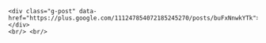 <!-- 
	.. link: 
	.. description: 
	.. tags: 
	.. date: 2013/09/07 16:57:13
	.. title: G+ UpsideDown page mirror
	.. slug: blog-mirror
	-->
	<div class="g-post" data-href="https://plus.google.com/111247854072185245270/posts/buFxNnwkYTk"></div>
	<br/> <br/>
<div class="g-post" data-href="https://plus.google.com/111247854072185245270/posts/Q5MrfcMUcDT"></div>
	<br/> <br/>
<div class="g-post" data-href="https://plus.google.com/111247854072185245270/posts/DmHSo8AtkbM"></div>
	<br/> <br/>
<div class="g-post" data-href="https://plus.google.com/111247854072185245270/posts/hKu4nSB9jZb"></div>
	<br/> <br/>
<div class="g-post" data-href="https://plus.google.com/111247854072185245270/posts/G2uXkRa2hk7"></div>
	<br/> <br/>
<div class="g-post" data-href="https://plus.google.com/111247854072185245270/posts/E4afMvdm4Vu"></div>
	<br/> <br/>
<div class="g-post" data-href="https://plus.google.com/111247854072185245270/posts/e24khKoFeCL"></div>
	<br/> <br/>
<div class="g-post" data-href="https://plus.google.com/111247854072185245270/posts/dGZPPDaZJwp"></div>
	<br/> <br/>
<div class="g-post" data-href="https://plus.google.com/111247854072185245270/posts/fGMVqw2eCQU"></div>
	<br/> <br/>
<div class="g-post" data-href="https://plus.google.com/111247854072185245270/posts/hm4ChedjjWP"></div>
	<br/> <br/>
<div class="g-post" data-href="https://plus.google.com/111247854072185245270/posts/XvteN79QcaS"></div>
	<br/> <br/>
<div class="g-post" data-href="https://plus.google.com/111247854072185245270/posts/iSxw7QSosiT"></div>
	<br/> <br/>
<div class="g-post" data-href="https://plus.google.com/111247854072185245270/posts/1FwHwH9Tf3F"></div>
	<br/> <br/>
<div class="g-post" data-href="https://plus.google.com/111247854072185245270/posts/Xie2s9FDFeP"></div>
	<br/> <br/>
<div class="g-post" data-href="https://plus.google.com/111247854072185245270/posts/V9yug3vR52T"></div>
	<br/> <br/>
<div class="g-post" data-href="https://plus.google.com/111247854072185245270/posts/3kDSjbuvK2o"></div>
	<br/> <br/>
<div class="g-post" data-href="https://plus.google.com/111247854072185245270/posts/FDhgASF9Yjn"></div>
	<br/> <br/>
<div class="g-post" data-href="https://plus.google.com/111247854072185245270/posts/YjdGE6ZYW4q"></div>
	<br/> <br/>
<div class="g-post" data-href="https://plus.google.com/111247854072185245270/posts/A5T6yzsLujF"></div>
	<br/> <br/>
<div class="g-post" data-href="https://plus.google.com/111247854072185245270/posts/aLQ2iPieHuA"></div>
	<br/> <br/>
<div class="g-post" data-href="https://plus.google.com/111247854072185245270/posts/gRoq4p8o94y"></div>
	<br/> <br/>
<div class="g-post" data-href="https://plus.google.com/111247854072185245270/posts/9rEpMGw8FCw"></div>
	<br/> <br/>
<div class="g-post" data-href="https://plus.google.com/111247854072185245270/posts/b6bEkrVb5G9"></div>
	<br/> <br/>
<div class="g-post" data-href="https://plus.google.com/111247854072185245270/posts/6kRDJeE4cGG"></div>
	<br/> <br/>
<div class="g-post" data-href="https://plus.google.com/111247854072185245270/posts/GAee5fho19G"></div>
	<br/> <br/>
<div class="g-post" data-href="https://plus.google.com/111247854072185245270/posts/XwaP4TC8GUd"></div>
	<br/> <br/>
<div class="g-post" data-href="https://plus.google.com/111247854072185245270/posts/3Td8PDRpsTU"></div>
	<br/> <br/>
<div class="g-post" data-href="https://plus.google.com/111247854072185245270/posts/BybaD7Hg6RS"></div>
	<br/> <br/>
<div class="g-post" data-href="https://plus.google.com/111247854072185245270/posts/CqHTBsjjV1M"></div>
	<br/> <br/>
<div class="g-post" data-href="https://plus.google.com/111247854072185245270/posts/MHGi6zTY4LZ"></div>
	<br/> <br/>
<div class="g-post" data-href="https://plus.google.com/111247854072185245270/posts/bXQksk2Eawd"></div>
	<br/> <br/>
<div class="g-post" data-href="https://plus.google.com/111247854072185245270/posts/K4ukzSSF5uF"></div>
	<br/> <br/>
<div class="g-post" data-href="https://plus.google.com/111247854072185245270/posts/GKiNYgPuvCc"></div>
	<br/> <br/>
<div class="g-post" data-href="https://plus.google.com/111247854072185245270/posts/FK5U4y6J9vf"></div>
	<br/> <br/>
<div class="g-post" data-href="https://plus.google.com/111247854072185245270/posts/hfhaviHLcgg"></div>
	<br/> <br/>
<div class="g-post" data-href="https://plus.google.com/111247854072185245270/posts/j1M2tsdm6HB"></div>
	<br/> <br/>
<div class="g-post" data-href="https://plus.google.com/111247854072185245270/posts/e5fhuQ5iQ3P"></div>
	<br/> <br/>
<div class="g-post" data-href="https://plus.google.com/111247854072185245270/posts/KS4yWCii2cK"></div>
	<br/> <br/>
<div class="g-post" data-href="https://plus.google.com/111247854072185245270/posts/11mengFCHqK"></div>
	<br/> <br/>
<div class="g-post" data-href="https://plus.google.com/111247854072185245270/posts/GHNuf13ANzs"></div>
	<br/> <br/>
<div class="g-post" data-href="https://plus.google.com/111247854072185245270/posts/ULFBAX2Bkfm"></div>
	<br/> <br/>
<div class="g-post" data-href="https://plus.google.com/111247854072185245270/posts/3ArEP1EGenB"></div>
	<br/> <br/>
<div class="g-post" data-href="https://plus.google.com/111247854072185245270/posts/QgR33nEoSxf"></div>
	<br/> <br/>
<div class="g-post" data-href="https://plus.google.com/111247854072185245270/posts/K5BofLn2iRo"></div>
	<br/> <br/>
<div class="g-post" data-href="https://plus.google.com/111247854072185245270/posts/ipcTLatTLB4"></div>
	<br/> <br/>
<div class="g-post" data-href="https://plus.google.com/111247854072185245270/posts/FEicJP62uHB"></div>
	<br/> <br/>
<div class="g-post" data-href="https://plus.google.com/111247854072185245270/posts/gBpKoi1vzP4"></div>
	<br/> <br/>
<div class="g-post" data-href="https://plus.google.com/111247854072185245270/posts/6tnHPvULFTS"></div>
	<br/> <br/>
<div class="g-post" data-href="https://plus.google.com/111247854072185245270/posts/6jKauL8s4ex"></div>
	<br/> <br/>
<div class="g-post" data-href="https://plus.google.com/111247854072185245270/posts/FA8CbuopeYC"></div>
	<br/> <br/>
<div class="g-post" data-href="https://plus.google.com/111247854072185245270/posts/jfaVcresUJq"></div>
	<br/> <br/>
<div class="g-post" data-href="https://plus.google.com/111247854072185245270/posts/7cHEVwwKQ6V"></div>
	<br/> <br/>
<div class="g-post" data-href="https://plus.google.com/111247854072185245270/posts/eHjP7PfGK7n"></div>
	<br/> <br/>
<div class="g-post" data-href="https://plus.google.com/111247854072185245270/posts/NrjcJmk2RHS"></div>
	<br/> <br/>
<div class="g-post" data-href="https://plus.google.com/111247854072185245270/posts/6mZcTyw8GeA"></div>
	<br/> <br/>
<div class="g-post" data-href="https://plus.google.com/111247854072185245270/posts/T1Juc3xUY13"></div>
	<br/> <br/>
<div class="g-post" data-href="https://plus.google.com/111247854072185245270/posts/1ygzir6WALa"></div>
	<br/> <br/>
<div class="g-post" data-href="https://plus.google.com/111247854072185245270/posts/Fk1wERbZLgV"></div>
	<br/> <br/>
<div class="g-post" data-href="https://plus.google.com/111247854072185245270/posts/L5vNAF4BWM5"></div>
	<br/> <br/>
<div class="g-post" data-href="https://plus.google.com/111247854072185245270/posts/JnB42by8fUF"></div>
	<br/> <br/>
<div class="g-post" data-href="https://plus.google.com/111247854072185245270/posts/bM5JDKo5EdA"></div>
	<br/> <br/>
<div class="g-post" data-href="https://plus.google.com/111247854072185245270/posts/eMV1HwGMZS3"></div>
	<br/> <br/>
<div class="g-post" data-href="https://plus.google.com/111247854072185245270/posts/J2pXBtSBNNU"></div>
	<br/> <br/>
<div class="g-post" data-href="https://plus.google.com/111247854072185245270/posts/M9XjPSEpo7P"></div>
	<br/> <br/>
<div class="g-post" data-href="https://plus.google.com/111247854072185245270/posts/ZpAJ2p17Vfx"></div>
	<br/> <br/>
<div class="g-post" data-href="https://plus.google.com/111247854072185245270/posts/MFWwkUiWMj3"></div>
	<br/> <br/>
<div class="g-post" data-href="https://plus.google.com/111247854072185245270/posts/FXfDGjTVFKM"></div>
	<br/> <br/>
<div class="g-post" data-href="https://plus.google.com/111247854072185245270/posts/aeEiptHKESv"></div>
	<br/> <br/>
<!-- Place this tag in your head or just before your close body tag. -->
	<script type="text/javascript" src="https://apis.google.com/js/plusone.js"></script>
	